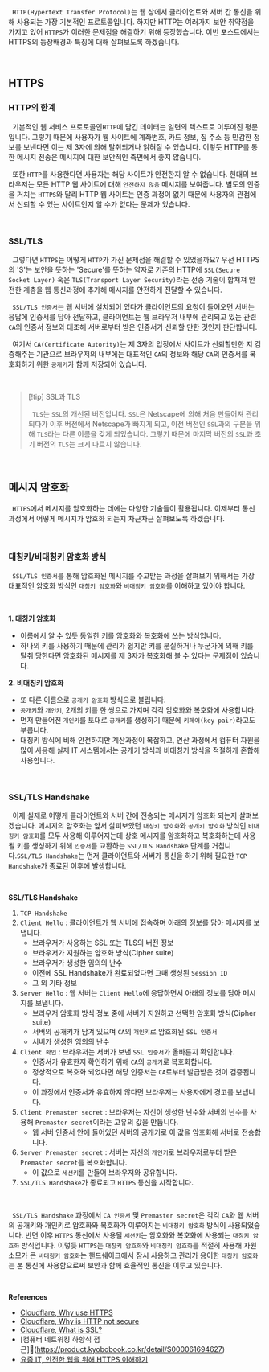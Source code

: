 
&nbsp;&nbsp;`HTTP(Hypertext Transfer Protocol)`는 웹 상에서 클라이언트와 서버 간 통신을 위해 사용되는 가장 기본적인 프로토콜입니다. 하지만 HTTP는 여러가지 보안 취약점을 가지고 있어 `HTTPS`가 이러한 문제점을 해결하기 위해 등장했습니다. 이번 포스트에서는 HTTPS의 등장배경과 특징에 대해 살펴보도록 하겠습니다.

<br>

## HTTPS

### HTTP의 한계

&nbsp;&nbsp;기본적인 웹 서비스 프로토콜인`HTTP`에 담긴 데이터는 일련의 텍스트로 이루어진 평문입니다. 그렇기 때문에 사용자가 웹 사이트에 계좌번호, 카드 정보, 집 주소 등 민감한 정보를 보낸다면 이는 제 3자에 의해 탈취되거나 읽혀질 수 있습니다. 이렇듯 HTTP를 통한 메시지 전송은 메시지에 대한 보안적인 측면에서 좋지 않습니다.

&nbsp;&nbsp;또한 `HTTP`를 사용한다면 사용자는 해당 사이트가 안전한지 알 수 없습니다. 현대의 브라우저는 모든 HTTP 웹 사이트에 대해 `안전하지 않음` 메시지를 보여줍니다. 별도의 인증을 거치는 `HTTPS`와 달리 HTTP 웹 사이트는 인증 과정이 없기 때문에 사용자의 관점에서 신뢰할 수 있는 사이트인지 알 수가 없다는 문제가 있습니다.

<br>

### SSL/TLS

&nbsp;&nbsp;그렇다면 `HTTPS`는 어떻게 `HTTP`가 가진 문제점을 해결할 수 있었을까요? 우선 HTTPS의 'S'는 보안을 뜻하는 'Secure'를 뜻하는 약자로 기존의 HTTP에 `SSL(Secure Socket Layer)` 혹은 `TLS(Transport Layer Security)`라는 전송 기술이 합쳐져 안전한 계층을 웹 통신과정에 추가해 메시지를 안전하게 전달할 수 있습니다.

&nbsp;&nbsp;`SSL/TLS 인증서`는 웹 서버에 설치되어 있다가 클라이언트의 요청이 들어오면 서버는 응답에 인증서를 담아 전달하고, 클라이언트는 웹 브라우저 내부에 관리되고 있는 관련 `CA`의 인증서 정보와 대조해 서버로부터 받은 인증서가 신뢰할 만한 것인지 판단합니다.

&nbsp;&nbsp;여기서 `CA(Certificate Autority)`는 제 3자의 입장에서 사이트가 신뢰할만한 지 검증해주는 기관으로 브라우저의 내부에는 대표적인 `CA`의 정보와 해당 `CA`의 인증서를 복호화하기 위한 `공개키`가 함께 저장되어 있습니다.

<br>

>[!tip] SSL과 TLS
>
>&nbsp;&nbsp;`TLS`는 `SSL`의 개선된 버전입니다. `SSL`은 Netscape에 의해 처음 만들어져 관리되다가 이후 버전에서 Netscape가 빠지게 되고, 이전 버전인 `SSL`과의 구분을 위해 `TLS`라는 다른 이름을 갖게 되었습니다. 그렇기 때문에 마지막 버전의 `SSL`과 초기 버전의 `TLS`는 크게 다르지 않습니다.

<br>

## 메시지 암호화

&nbsp;&nbsp;`HTTPS`에서 메시지를 암호화하는 데에는 다양한 기술들이 활용됩니다. 이제부터 통신과정에서 어떻게 메시지가 암호화 되는지 차근차근 살펴보도록 하겠습니다.

<br>

### 대칭키/비대칭키 암호화 방식

&nbsp;&nbsp;`SSL/TLS 인증서`를 통해 암호화된 메시지를 주고받는 과정을 살펴보기 위해서는 가장 대표적인 암호화 방식인 `대칭키 암호화`와 `비대칭키 암호화`를 이해하고 있어야 합니다.

<br>

**1. 대칭키 암호화**

- 이름에서 알 수 있듯 동일한 키를 암호화와 복호화에 쓰는 방식입니다.
- 하나의 키를 사용하기 때문에 관리가 쉽지만 키를 분실하거나 누군가에 의해 키를 탈취 당한다면 암호화된 메시지를 제 3자가 복호화해 볼 수 있다는 문제점이 있습니다.

**2. 비대칭키 암호화**

- 또 다른 이름으로 `공개키 암호화` 방식으로 불립니다.
- `공개키`와 `개인키`, 2개의 키를 한 쌍으로 가지며 각각 암호화와 복호화에 사용합니다.
- 먼저 만들어진 `개인키`를 토대로 `공개키`를 생성하기 때문에 `키페어(key pair)`라고도 부릅니다.
- 대칭키 방식에 비해 안전하지만 계산과정이 복잡하고, 연산 과정에서 컴퓨터 자원을 많이 사용해 실제 IT 시스템에서는 공개키 방식과 비대칭키 방식을 적절하게 혼합해 사용합니다.

<br>

### SSL/TLS Handshake

&nbsp;&nbsp;이제 실제로 어떻게 클라이언트와 서버 간에 전송되는 메시지가 암호화 되는지 살펴보겠습니다. 메시지의 암호화는 앞서 살펴보았던 `대칭키 암호화`와 `공개키 암호화` 방식인 `비대칭키 암호화`를 모두 사용해 이루어지는데 상호 메시지를 암호화하고 복호화하는데 사용될 키를 생성하기 위해 `인증서`를 교환하는 `SSL/TLS Handshake` 단계를 거칩니다.`SSL/TLS Handshake`는 먼저 클라이언트와 서버가 통신을 하기 위해 필요한 `TCP Handshake`가 종료된 이후에 발생합니다.

<br>

**SSL/TLS Handshake**

1. `TCP Handshake`
2. `Client Hello` : 클라이언트가 웹 서버에 접속하며 아래의 정보를 담아 메시지를 보냅니다.
    - 브라우저가 사용하는 SSL 또는 TLS의 버전 정보
    - 브라우저가 지원하는 암호화 방식(Cipher suite)
    - 브라우저가 생성한 임의의 난수
    - 이전에 SSL Handshake가 완료되었다면 그때 생성된 `Session ID`
    - 그 외 기타 정보
3. `Server Hello` : 웹 서버는 `Client Hello`에 응답하면서 아래의 정보를 담아 메시지를 보냅니다.
    - 브라우저 암호화 방식 정보 중에 서버가 지원하고 선택한 암호화 방식(Cipher suite)
    - 서버의 공개키가 담겨 있으며 `CA`의 `개인키`로 암호화된 `SSL 인증서`
    - 서버가 생성한 임의의 난수
4. `Client 확인` : 브라우저는 서버가 보낸 `SSL 인증서`가 올바른지 확인합니다.
    - 인증서가 유효한지 확인하기 위해 `CA`의 `공개키`로 복호화합니다.
    - 정상적으로 복호화 되었다면 해당 인증서는 `CA`로부터 발급받은 것이 검증됩니다.
    - 이 과정에서 인증서가 유효하지 않다면 브라우저는 사용자에게 경고를 보냅니다.
5. `Client Premaster secret` : 브라우저는 자신이 생성한 난수와 서버의 난수를 사용해 `Premaster secret`이라는 고유의 값을 만듭니다.
    - 웹 서버 인증서 안에 들어있던 서버의 공개키로 이 값을 암호화해 서버로 전송합니다.
6. `Server Premaster secret` : 서버는 자신의 `개인키`로 브라우저로부터 받은 `Premaster secret`를 복호화합니다.
    - 이 값으로 `세션키`를 만들어 브라우저와 공유합니다.
7. `SSL/TLS Handshake`가 종료되고 `HTTPS` 통신을 시작합니다.

<br>

&nbsp;&nbsp;`SSL/TLS Handshake` 과정에서 `CA 인증서` 및 `Premaster secret`은  각각 `CA`와 웹 서버의 공개키와 개인키로 암호화와 복호화가 이루어지는 `비대칭키 암호화` 방식이 사용되었습니다. 반면 이후 `HTTPS` 통신에서 사용될 `세션키`는 암호화와 복호화에 사용되는 `대칭키 암호화` 방식입니다. 이렇듯 `HTTPS`는 `대칭키 암호화`와 `비대칭키 암호화`를 적절히 사용해 자원 소모가 큰 `비대칭키 암호화`는 핸드쉐이크에서 잠시 사용하고 관리가 용이한 `대칭키 암호화`는 본 통신에 사용함으로써 보안과 함께 효율적인 통신을 이루고 있습니다.

<br>

**References**
- [Cloudflare, Why use HTTPS](https://www.cloudflare.com/ko-kr/learning/ssl/why-use-https/)
- [Cloudflare, Why is HTTP not secure](https://www.cloudflare.com/ko-kr/learning/ssl/why-is-http-not-secure/)
- [Cloudflare, What is SSL?](https://www.cloudflare.com/ko-kr/learning/ssl/what-is-ssl/)
- [컴퓨터 네트워킹 하향식 접근](https://product.kyobobook.co.kr/detail/S000061694627)
- [요즘 IT, 안전한 웹을 위해 HTTPS 이해하기](https://yozm.wishket.com/magazine/detail/1852/)